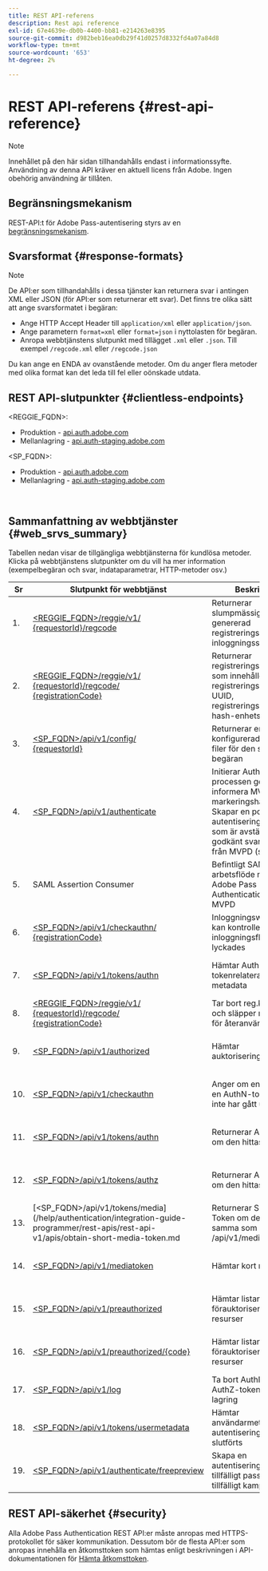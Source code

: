 ```yaml
---
title: REST API-referens
description: Rest api reference
exl-id: 67e4639e-db0b-4400-bb81-e214263e8395
source-git-commit: d982beb16ea0db29f41d0257d8332fd4a07a84d8
workflow-type: tm+mt
source-wordcount: '653'
ht-degree: 2%

---
```


# REST API-referens {#rest-api-reference}

>[!NOTE]
>
>Innehållet på den här sidan tillhandahålls endast i informationssyfte. Användning av denna API kräver en aktuell licens från Adobe. Ingen obehörig användning är tillåten.

## Begränsningsmekanism

REST-API:t för Adobe Pass-autentisering styrs av en [begränsningsmekanism](/help/authentication/integration-guide-programmers/throttling-mechanism.md).

## Svarsformat {#response-formats}


>[!NOTE]
>
> De API:er som tillhandahålls i dessa tjänster kan returnera svar i antingen XML eller JSON (för API:er som returnerar ett svar). Det finns tre olika sätt att ange svarsformatet i begäran:
>
>* Ange HTTP Accept Header till `application/xml` eller `application/json`.
>* Ange parametern `format=xml` eller `format=json` i nyttolasten för begäran.
>* Anropa webbtjänstens slutpunkt med tillägget `.xml` eller `.json`. Till exempel `/regcode.xml` eller `/regcode.json`
>
>Du kan ange en ENDA av ovanstående metoder. Om du anger flera metoder med olika format kan det leda till fel eller oönskade utdata.

## REST API-slutpunkter {#clientless-endpoints}

&lt;REGGIE_FQDN>:

* Produktion - [api.auth.adobe.com](http://api.auth.adobe.com/)
* Mellanlagring - [api.auth-staging.adobe.com](http://api.auth-staging.adobe.com/)

&lt;SP_FQDN>:

* Produktion - [api.auth.adobe.com](http://api.auth.adobe.com/)
* Mellanlagring - [api.auth-staging.adobe.com](http://api.auth-staging.adobe.com/)

</br>


## Sammanfattning av webbtjänster {#web_srvs_summary}

Tabellen nedan visar de tillgängliga webbtjänsterna för kundlösa metoder. Klicka på webbtjänstens slutpunkter om du vill ha mer information (exempelbegäran och svar, indataparametrar, HTTP-metoder osv.)


| Sr | Slutpunkt för webbtjänst | Beskrivning | <!--[Diag.  </br>Ref](http://tve.helpdocsonline.com/api-reference-v2-test#illustration)-->. | Hosted At | Anropat av |
|-----|------------------------------------------------------------------------------------------------------------------------------------------------------------------------------------------------|--------------------------------------------------------------------------------------------------------------------------------------------------------------------------------------------|---------------------------------------------------------------------------------------------|-----------------------------------------------------------|-----------------------------|
| 1. | [&lt;REGGIE_FQDN>/reggie/v1/ </br> {requestorId}/regcode](/help/authentication/integration-guide-programmers/legacy/rest-api-v1/apis/registration-code-request.md) | Returnerar slumpmässigt genererad registreringskod och inloggningssidans URI | 2 | Adobe </br>Reg Code Service | Smart enhet |
| 2. | [&lt;REGGIE_FQDN>/reggie/v1/ </br> {requestorId}/regcode/ </br> {registrationCode}](/help/authentication/integration-guide-programmers/legacy/rest-api-v1/apis/return-registration-record.md) | Returnerar registreringskodposten som innehåller registreringskoden UUID, registreringskoden och hash-enhets-ID | 8 | Adobe </br>Reg Code Service | Adobe Pass-autentisering |
| 3. | [&lt;SP_FQDN>/api/v1/config/ </br> {requestorId}](/help/authentication/integration-guide-programmers/legacy/rest-api-v1/apis/provide-mvpd-list.md) | Returnerar en lista över konfigurerade MVPD-filer för den som gjorde begäran | 5 | Adobe </br>Adobe Pass </br>authentication </br>Service | Logga in </br>på webben </br> |
| 4. | [&lt;SP_FQDN>/api/v1/authenticate](/help/authentication/integration-guide-programmers/legacy/rest-api-v1/apis/initiate-authentication.md) | Initierar AuthN-processen genom att informera MVPD-markeringshändelsen. Skapar en post i autentiseringsdatabasen som är avstämd när ett godkänt svar tas emot från MVPD (steg 13) | 7 | Adobe </br>Adobe Pass </br>authentication </br>Service | Logga in </br>på webben </br> |
| 5. | SAML Assertion Consumer | Befintligt SAML-arbetsflöde mellan Adobe Pass Authentication och MVPD | 13 | Tjänsten Adobe Pass </br>authentication </br>Service | Adobe Pass-autentisering |
| 6. | [&lt;SP_FQDN>/api/v1/checkauthn/ </br> {registrationCode}](/help/authentication/integration-guide-programmers/legacy/rest-api-v1/apis/check-authentication-flow-by-second-screen-web-app.md) | Inloggningswebbappen kan kontrollera om inloggningsflödet lyckades |                                                                                             | Adobe Pass </br>autentisering   </br> Service | Inloggning   </br>Webben   </br> App |
| 7. | [&lt;SP_FQDN>/api/v1/tokens/authn](/help/authentication/integration-guide-programmers/legacy/rest-api-v1/apis/retrieve-authentication-token.md) | Hämtar AuthN-tokenrelaterade metadata | 15 | Tjänsten Adobe Pass </br>authentication </br>Service | Smart enhet |
| 8. | [&lt;REGGIE_FQDN>/reggie/v1/ </br> {requestorId}/regcode/ </br> {registrationCode}](/help/authentication/integration-guide-programmers/legacy/rest-api-v1/apis/delete-registration-record.md) | Tar bort reg.kodposten och släpper reg.koden för återanvändning | 16 | Adobe </br>Reg Code Service | Adobe Pass-autentisering |
| 9. | [&lt;SP_FQDN>/api/v1/authorized](/help/authentication/integration-guide-programmers/legacy/rest-api-v1/apis/initiate-authorization.md) | Hämtar auktoriseringssvar. | 17 | Tjänsten Adobe Pass </br>authentication </br>Service | Smart enhet |
| 10. | [&lt;SP_FQDN>/api/v1/checkauthn](/help/authentication/integration-guide-programmers/legacy/rest-api-v1/apis/check-authentication-token.md) | Anger om enheten har en AuthN-token som inte har gått ut. |                                                                                             | Tjänsten Adobe Pass </br>authentication </br>Service | Smart enhet |
| 11. | [&lt;SP_FQDN>/api/v1/tokens/authn](/help/authentication/integration-guide-programmers/legacy/rest-api-v1/apis/retrieve-authentication-token.md) | Returnerar AuthN-token om den hittas. |                                                                                             | Tjänsten Adobe Pass </br>authentication </br>Service | Smart enhet |
| 12. | [&lt;SP_FQDN>/api/v1/tokens/authz](/help/authentication/integration-guide-programmers/legacy/rest-api-v1/apis/retrieve-authorization-token.md) | Returnerar AuthZ-token om den hittas. |                                                                                             | Tjänsten Adobe Pass </br>authentication </br>Service | Smart enhet |
| 13. | [&lt;SP_FQDN>/api/v1/tokens/media](/help/authentication/integration-guide-programmer/rest-apis/rest-api-v1/apis/obtain-short-media-token.md | Returnerar Short Media Token om den hittas - samma som /api/v1/mediatoken |                                                                                             | Tjänsten Adobe Pass </br>authentication </br>Service | Smart enhet |
| 14. | [&lt;SP_FQDN>/api/v1/mediatoken](/help/authentication/integration-guide-programmers/legacy/rest-api-v1/apis/obtain-short-media-token.md) | Hämtar kort mediatoken |                                                                                             | Tjänsten Adobe Pass </br>authentication </br>Service | Smart enhet |
| 15. | [&lt;SP_FQDN>/api/v1/preauthorized](/help/authentication/integration-guide-programmers/legacy/rest-api-v1/apis/retrieve-list-of-preauthorized-resources.md) | Hämtar listan över förauktoriserade resurser |                                                                                             | Tjänsten Adobe Pass </br>authentication </br>Service | Smart enhet |
| 16. | [&lt;SP_FQDN>/api/v1/preauthorized/{code}](/help/authentication/integration-guide-programmers/legacy/rest-api-v1/apis/retrieve-list-of-preauthorized-resources-by-second-screen-web-app.md) | Hämtar listan över förauktoriserade resurser |                                                                                             | Tjänsten Adobe Pass </br>authentication </br>Service | Inloggningswebbapp |
| 17. | [&lt;SP_FQDN>/api/v1/log](/help/authentication/integration-guide-programmers/legacy/rest-api-v1/apis/initiate-logout.md) | Ta bort AuthN- och AuthZ-tokens från lagring |                                                                                             | Adobe Pass </br>autentisering   </br> Service | Smart enhet |
| 18. | [&lt;SP_FQDN>/api/v1/tokens/usermetadata](/help/authentication/integration-guide-programmers/legacy/rest-api-v1/apis/user-metadata.md) | Hämtar användarmetadata när autentiseringsflödet har slutförts | Ej tillämpligt | Ej tillämpligt | Smart enhet |
| 19. | [&lt;SP_FQDN>/api/v1/authenticate/freepreview](/help/authentication/integration-guide-programmers/legacy/rest-api-v1/apis/free-preview-for-temp-pass-and-promotional-temp-pass.md) | Skapa en autentiseringstoken för tillfälligt pass eller tillfälligt kampanjpass | Ej tillämpligt | Tjänsten Adobe Pass </br>authentication </br>Service | Smart enhet |


## REST API-säkerhet {#security}

Alla Adobe Pass Authentication REST API:er måste anropas med HTTPS-protokollet för säker kommunikation. Dessutom bör de flesta API:er som anropas innehålla en åtkomsttoken som hämtas enligt beskrivningen i API-dokumentationen för [Hämta åtkomsttoken](../../rest-apis/rest-api-dcr/apis/dynamic-client-registration-apis-retrieve-access-token.md).
